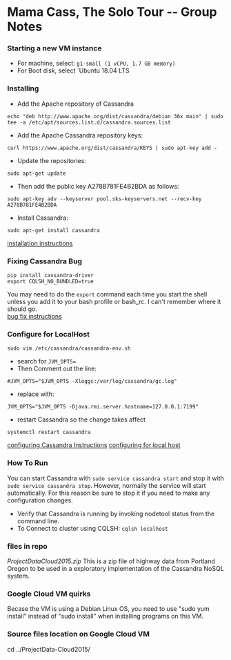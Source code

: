 # Mama Cass, The Solo Tour  --  Group Notes

### Starting a new VM instance
- For machine, select: `g1-small (1 vCPU, 1.7 GB memory)`
- For Boot disk, select `Ubuntu 18.04 LTS


### Installing
- Add the Apache repository of Cassandra
```
echo "deb http://www.apache.org/dist/cassandra/debian 36x main" | sudo tee -a /etc/apt/sources.list.d/cassandra.sources.list
```

- Add the Apache Cassandra repository keys:
```
curl https://www.apache.org/dist/cassandra/KEYS | sudo apt-key add -
```

- Update the repositories:
```
sudo apt-get update
```

- Then add the public key A278B781FE4B2BDA as follows:
```
sudo apt-key adv --keyserver pool.sks-keyservers.net --recv-key A278B781FE4B2BDA
```

- Install Cassandra:
```
sudo apt-get install cassandra
```
[installation instructions](http://cassandra.apache.org/doc/latest/getting_started/installing.html)

### Fixing Cassandra Bug
```
pip install cassandra-driver
export CQLSH_NO_BUNDLED=true
```
You may need to do the `export` command each time you start the shell unless you add it to your bash profile or bash_rc.  I can't remember where it should go.  
[bug fix instructions](https://thelastpickle.com/blog/2016/08/16/cqlsh-broken-on-fresh-installs.html)

### Configure for LocalHost
```
sudo vim /etc/cassandra/cassandra-env.sh
```

- search for `JVM_OPTS=`
- Then Comment out the line:
```
#JVM_OPTS="$JVM_OPTS -Xloggc:/var/log/cassandra/gc.log"
```
- replace with:
```
JVM_OPTS="$JVM_OPTS -Djava.rmi.server.hostname=127.0.0.1:7199"
```
- restart Cassandra so the change takes affect 
``` 
systemctl restart cassandra
```
[configuring Cassandra Instructions](http://cassandra.apache.org/doc/latest/getting_started/configuring.html)
[configuring for local host](https://www.liquidweb.com/kb/error-failed-to-connect-to-127-0-0-17199-connection-refused-cassandra-solved/)

### How To Run
You can start Cassandra with `sudo service cassandra start` and stop it with `sudo service cassandra stop`. However, normally the service will start automatically. For this reason be sure to stop it if you need to make any configuration changes.  
- Verify that Cassandra is running by invoking nodetool status from the command line.
- To Connect to cluster using CQLSH: `cqlsh localhost` 

### files in repo
_ProjectDataCloud2015.zip_
This is a zip file of highway data from Portland Oregon to be used in a exploratory implementation of the Cassandra NoSQL system.

### Google Cloud VM quirks
Becase the VM is using a Debian Linux OS, you need to use "sudo yum install" instead of "sudo install" when installing programs on this VM. 

### Source files location on Google Cloud VM
cd ../ProjectData-Cloud2015/
